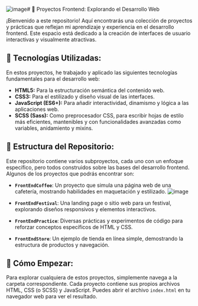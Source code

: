 ![image](https://github.com/user-attachments/assets/fc39c1d6-ebb4-4a85-b693-077b37d9609f)# 🚀 Proyectos Frontend: Explorando el Desarrollo Web

¡Bienvenido a este repositorio! Aquí encontrarás una colección de proyectos y prácticas que reflejan mi aprendizaje y experiencia en el desarrollo frontend. Este espacio está dedicado a la creación de interfaces de usuario interactivas y visualmente atractivas.

## 🌟 Tecnologías Utilizadas:

En estos proyectos, he trabajado y aplicado las siguientes tecnologías fundamentales para el desarrollo web:

* **HTML5:** Para la estructuración semántica del contenido web.
* **CSS3:** Para el estilizado y diseño visual de las interfaces.
* **JavaScript (ES6+):** Para añadir interactividad, dinamismo y lógica a las aplicaciones web.
* **SCSS (Sass):** Como preprocesador CSS, para escribir hojas de estilo más eficientes, mantenibles y con funcionalidades avanzadas como variables, anidamiento y mixins.

## 📁 Estructura del Repositorio:

Este repositorio contiene varios subproyectos, cada uno con un enfoque específico, pero todos construidos sobre las bases del desarrollo frontend. Algunos de los proyectos que podrás encontrar son:

* **`FrontEndCoffee`**: Un proyecto que simula una página web de una cafetería, mostrando habilidades en maquetación y estilizado.
![image](https://github.com/user-attachments/assets/97494290-c328-48f8-964c-68b4604f4ce2)

* **`FrontEndFestival`**: Una landing page o sitio web para un festival, explorando diseños responsivos y elementos interactivos.
* **`FrontEndPractice`**: Diversas prácticas y experimentos de código para reforzar conceptos específicos de HTML y CSS.
* **`FrontEndStore`**: Un ejemplo de tienda en línea simple, demostrando la estructura de productos y navegación.

## 🚀 Cómo Empezar:

Para explorar cualquiera de estos proyectos, simplemente navega a la carpeta correspondiente. Cada proyecto contiene sus propios archivos HTML, CSS (o SCSS) y JavaScript. Puedes abrir el archivo `index.html` en tu navegador web para ver el resultado.
